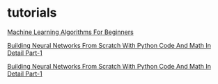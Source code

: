 # tutorials

[Machine Learning Algorithms For Beginners](https://towardsai.net/p/machine-learning/machine-learning-algorithms-for-beginners-with-python-code-examples-ml-19c6afd60daa)

[Building Neural Networks From Scratch With Python Code And Math In Detail Part-1](https://towardsai.net/p/machine-learning/building-neural-networks-from-scratch-with-python-code-and-math-in-detail-i-536fae5d7bbf)

[Building Neural Networks From Scratch With Python Code And Math In Detail Part-1](https://towardsai.net/p/machine-learning/building-neural-networks-with-python-code-and-math-in-detail-ii-bbe8accbf3d1)
